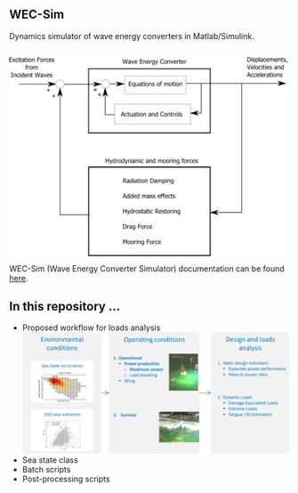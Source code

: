 ## WEC-Sim

Dynamics simulator of wave energy converters in Matlab/Simulink.


##
<img src="https://raw.githubusercontent.com/brauliobarahona/WEC-Sim-1/master/wecsim_smaller.png" align="center" width="500">


[workflow]: https://raw.githubusercontent.com/brauliobarahona/WEC-Sim-1/master/loads_analysis_workflow.png "Proposed loads analysis workflow" 


WEC-Sim (Wave Energy Converter Simulator) documentation can be found [here](http://wec-sim.github.io/WEC-Sim).


## In this repository ...
+ Proposed workflow for loads analysis
![alt text][workflow]
+ Sea state class
+ Batch scripts
+ Post-processing scripts
